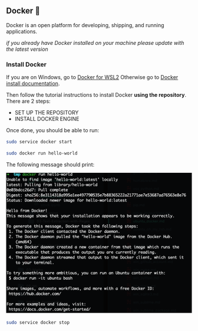 ## Docker 🐋

Docker is an open platform for developing, shipping, and running applications.

_if you already have Docker installed on your machine please update with the latest version_

### Install Docker

If you are on Windows, go to [Docker for WSL2](https://docs.docker.com/docker-for-windows/wsl/)
Otherwise go to [Docker install documentation](https://docs.docker.com/engine/install/ubuntu/#install-using-the-repository).

Then follow the tutorial instructions to install Docker **using the repository**. There are 2 steps:

- SET UP THE REPOSITORY
- INSTALL DOCKER ENGINE

Once done, you should be able to run:

```bash
sudo service docker start
```

```bash
sudo docker run hello-world
```

The following message should print:

![](images/docker_hello.png)

```bash
sudo service docker stop
```
